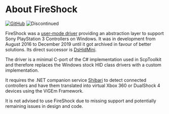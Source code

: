# About FireShock

[![GitHub](https://img.shields.io/badge/GitHub-yellowgreen?logo=github)](https://github.com/nefarius/FireShock) ![Discontinued](https://img.shields.io/badge/Project%20discontinued-critical)

FireShock was a [user-mode driver](https://docs.microsoft.com/en-us/windows-hardware/drivers/wdf/getting-started-with-umdf-version-2) providing an abstraction layer to support Sony PlayStation 3 Controllers on Windows. It was in development from August 2016 to December 2019 until it got archived in favour of better solutions. Its direct successor is [DsHidMini](../DsHidMini/index.md).

The driver is a minimal C-port of the C# implementation used in ScpToolkit and therefore replaces the Windows stock HID class drivers with a custom implementation.

It requires the .NET companion service [Shibari](https://github.com/nefarius/Shibari) to detect connected controllers and have them translated into virtual Xbox 360 or DualShock 4 devices using the ViGEm Framework.

It is not advised to use FireShock due to missing support and potentially remaining issues in design and code.

